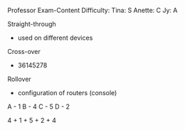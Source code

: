 
Professor Exam-Content Difficulty:
Tina: S
Anette: C
Jy: A


Straight-through
- used on different devices

Cross-over
- 36145278

Rollover
- configuration of routers (console)


A - 1
B - 4
C - 5
D - 2

4 + 1 + 5 + 2 + 4